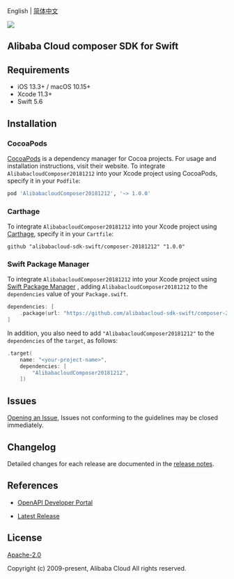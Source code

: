 English | [简体中文](README-CN.md)

![](https://aliyunsdk-pages.alicdn.com/icons/AlibabaCloud.svg)

## Alibaba Cloud composer SDK for Swift

## Requirements

- iOS 13.3+ / macOS 10.15+
- Xcode 11.3+
- Swift 5.6

## Installation

### CocoaPods

[CocoaPods](https://cocoapods.org) is a dependency manager for Cocoa projects. For usage and installation instructions, visit their website. To integrate `AlibabacloudComposer20181212` into your Xcode project using CocoaPods, specify it in your `Podfile`:

```ruby
pod 'AlibabacloudComposer20181212', '~> 1.0.0'
```

### Carthage

To integrate `AlibabacloudComposer20181212` into your Xcode project using [Carthage](https://github.com/Carthage/Carthage), specify it in your `Cartfile`:

```ogdl
github "alibabacloud-sdk-swift/composer-20181212" "1.0.0"
```

### Swift Package Manager

To integrate `AlibabacloudComposer20181212` into your Xcode project using [Swift Package Manager](https://swift.org/package-manager/) , adding `AlibabacloudComposer20181212` to the `dependencies` value of your `Package.swift`.

```swift
dependencies: [
    .package(url: "https://github.com/alibabacloud-sdk-swift/composer-20181212.git", from: "1.0.0")
]
```

In addition, you also need to add `"AlibabacloudComposer20181212"` to the `dependencies` of the `target`, as follows:

```swift
.target(
    name: "<your-project-name>",
    dependencies: [
        "AlibabacloudComposer20181212",
    ])
```

## Issues

[Opening an Issue](https://github.com/alibabacloud-sdk-swift/composer-20181212/issues/new), Issues not conforming to the guidelines may be closed immediately.

## Changelog

Detailed changes for each release are documented in the [release notes](./ChangeLog.txt).

## References

* [OpenAPI Developer Portal](https://next.api.alibabacloud.com/home)
- [Latest Release](https://github.com/alibabacloud-sdk-swift/composer-20181212)

## License

[Apache-2.0](http://www.apache.org/licenses/LICENSE-2.0)

Copyright (c) 2009-present, Alibaba Cloud All rights reserved.
